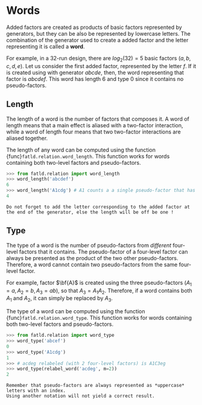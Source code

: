 # Words

Added factors are created as products of basic factors represented by generators, but they can be also be represented by lowercase letters.
The combination of the generator used to create a added factor and the letter representing it is called a **word**.

For example, in a 32-run design, there are $log_2(32)=5$ basic factors $(a,b,c,d,e)$.
Let us consider the first added factor, represented by the letter $f$.
If it is created using with generator $abcde$, then, the word representing that factor is $abcdef$.
This word has length 6 and type 0 since it contains no pseudo-factors.

## Length

The length of a word is the number of factors that composes it.
A word of length means that a main effect is aliased with a two-factor interaction, while a word of length four means that two two-factor interactions are aliased together.

The length of any word can be computed using the function {func}`fatld.relation.word_length`.
This function works for words containing both two-level factors and pseudo-factors.

```python
>>> from fatld.relation import word_length
>>> word_length('abcdef')
6
>>> word_length('A1cdg') # A1 counts a a single pseudo-factor that has length one !
4
```

```{important}
Do not forget to add the letter corresponding to the added factor at the end of the generator, else the length will be off be one !
```

## Type

The type of a word is the number of pseudo-factors from *different* four-level factors that it contains.
The pseudo-factor of a four-level factor can always be presented as the product of the two other pseudo-factors.
Therefore, a word cannot contain two pseudo-factors from the same four-level factor.

For example, factor $\bf{A}$ is created using the three pseudo-factors $(A_1=a, A_2=b, A_3=ab)$, so that $A_3=A_1A_2$.
Therefore, if a word contains both $A_1$ and $A_2$, it can simply be replaced by $A_3$.

The type of a word can be computed using the function {func}`fatld.relation.word_type`.
This function works for words containing both two-level factors and pseudo-factors.

```python
>>> from fatld.relation import word_type
>>> word_type('abcef')
0
>>> word_type('A1cdg')
1
>>> # acdeg relabeled (with 2 four-level factors) is A1C3eg
>>> word_type(relabel_word('acdeg', m=2))
2
```

```{warning}
Remember that pseudo-factors are always represented as *uppercase* letters with an index.
Using another notation will not yield a correct result.
```
